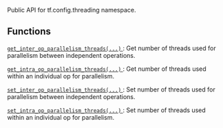 Public API for tf.config.threading namespace.

## Functions
[ `get_inter_op_parallelism_threads(...)` ](https://tensorflow.google.cn/api_docs/python/tf/config/threading/get_inter_op_parallelism_threads): Get number of threads used for parallelism between independent operations.

[ `get_intra_op_parallelism_threads(...)` ](https://tensorflow.google.cn/api_docs/python/tf/config/threading/get_intra_op_parallelism_threads): Get number of threads used within an individual op for parallelism.

[ `set_inter_op_parallelism_threads(...)` ](https://tensorflow.google.cn/api_docs/python/tf/config/threading/set_inter_op_parallelism_threads): Set number of threads used for parallelism between independent operations.

[ `set_intra_op_parallelism_threads(...)` ](https://tensorflow.google.cn/api_docs/python/tf/config/threading/set_intra_op_parallelism_threads): Set number of threads used within an individual op for parallelism.

